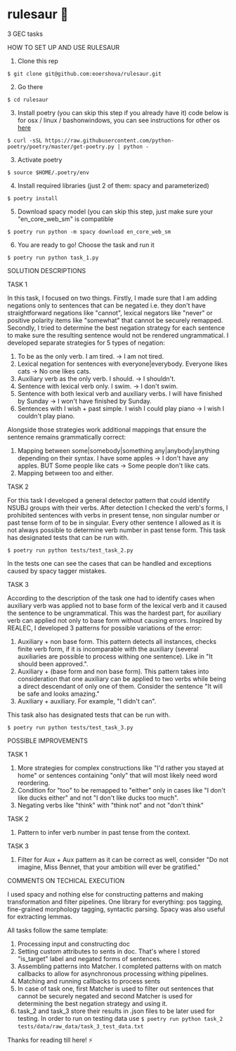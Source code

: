 # rulesaur :crocodile:
3 GEC tasks 


HOW TO SET UP AND USE RULESAUR

1) Clone this rep

```$ git clone git@github.com:eoershova/rulesaur.git```

2) Go there

```$ cd rulesaur```

3) Install poetry (you can skip this step if you already have it) code below is for osx / linux / bashonwindows, you can see instructions for other os [here](https://python-poetry.org/docs/)

``` $ curl -sSL https://raw.githubusercontent.com/python-poetry/poetry/master/get-poetry.py | python - ```

3) Activate poetry

```$ source $HOME/.poetry/env```

4) Install required libraries (just 2 of them: spacy and parameterized)

```$ poetry install```

5) Download spacy model (you can skip this step, just make sure your "en_core_web_sm" is compatible

```$ poetry run python -m spacy download en_core_web_sm```

6) You are ready to go! Choose the task and run it

```$ poetry run python task_1.py```



SOLUTION DESCRIPTIONS

TASK 1

In this task, I focused on two things.
Firstly, I made sure that I am adding negations only to sentences that can be negated i.e. they don't have straightforward negations like "cannot", lexical negators like "never" or positive polarity items like "somewhat" that cannot be securely remapped.
Secondly, I tried to determine the best negation strategy for each sentence to make sure the resulting sentence would not be rendered ungrammatical.
I developed separate strategies for 5 types of negation:
1. To be as the only verb. I am tired. -> I am not tired.
2. Lexical negation for sentences with everyone|everybody. Everyone likes cats -> No one likes cats.
3. Auxiliary verb as the only verb. I should. -> I shouldn't.
4. Sentence with lexical verb only. I swim. -> I don't swim.
5. Sentence with both lexical verb and auxiliary verbs. I will have finished by Sunday -> I won't have finished by Sunday.
6. Sentences with I wish + past simple. I wish I could play piano -> I wish I couldn't play piano.



Alongside those strategies work additional mappings that ensure the sentence remains grammatically correct:
1. Mapping between some|somebody|something any|anybody|anything depending on their syntax. I have some apples -> I don't have any apples. BUT Some people like cats -> Some people don't like cats.
2. Mapping between too and either.



TASK 2

For this task I developed a general detector pattern that could identify NSUBJ groups with their verbs. After detection I checked the verb's forms, I prohibited sentences with verbs in present tense, non singular number or past tense form of to be in singular. Every other sentence I allowed as it is not always possible to determine verb number in past tense form. This task has designated tests that can be run with.

```$ poetry run python tests/test_task_2.py```

In the tests one can see the cases that can be handled and exceptions caused by spacy tagger mistakes. 

TASK 3

According to the description of the task one had to identify cases when auxiliary verb was applied not to base form of the lexical verb and it caused the sentence to be ungrammatical. This was the hardest part, for auxiliary verb can applied not only to base form without causing errors. Inspired by REALEC, I developed 3 patterns for possible variations of the error:

1. Auxiliary + non base form. This pattern detects all instances, checks finite verb form, if it is incomparable with the auxiliary (several auxiliaries are possible to process withing one sentence). Like in "It should been approved.".
2. Auxiliary + (base form and non base form). This pattern takes into consideration that one auxiliary can be applied to two verbs while being a direct descendant of only one of them. Consider the sentence "It will be safe and looks amazing."
3. Auxiliary + auxiliary. For example, "I didn't can".

This task also has designated tests that can be run with.

```$ poetry run python tests/test_task_3.py```


POSSIBLE IMPROVEMENTS

TASK 1
1) More strategies for complex constructions like "I'd rather you stayed at home" or sentences containing "only" that will most likely need word reordering.
2) Condition for "too" to be remapped to "either" only in cases like "I don't like ducks either" and not "I don't like ducks too much".
3) Negating verbs like "think" with "think not" and not "don't think"

TASK 2
1) Pattern to infer verb number in past tense from the context.

TASK 3
1) Filter for Aux + Aux pattern as it can be correct as well, consider "Do not imagine, Miss Bennet, that your ambition will ever be gratified."

COMMENTS ON TECHICAL EXECUTION

I used spacy and nothing else for constructing patterns and making transformation and filter pipelines. One library for everything: pos tagging, fine-grained morphology tagging, syntactic parsing. Spacy was also useful for extracting lemmas.


All tasks follow the same template:
1) Processing input and constructing doc
2) Setting custom attributes to sents in doc. That's where I stored "is_target" label and negated forms of sentences.
3) Assembling patterns into Matcher. I completed patterns with on match callbacks to allow for asynchronous processing withing pipelines. 
4) Matching and running callbacks to process sents
5) In case of task one, first Matcher is used to filter out sentences that cannot be securely negated and second Matcher is used for determining the best negation strategy and using it.
6) task_2 and task_3 store their results in .json files to be later used for testing. In order to run on testing data use 
```$ poetry run python task_2```
```tests/data/raw_data/task_3_test_data.txt```

Thanks for reading till here! :zap:





